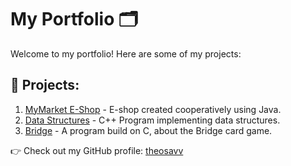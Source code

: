 # My Portfolio 🗂️

Welcome to my portfolio! Here are some of my projects:

## 🔹 Projects:

1. [MyMarket E-Shop](https://github.com/theosavv/MyMarket-Eshop) -  E-shop created cooperatively using Java.
2. [Data Structures](https://github.com/theosavv/DataStructures) - C++ Program implementing data structures.
3. [Bridge](https://github.com/theosavv/Bridge-Game) - A program build on C, about the Bridge card game.

👉 Check out my GitHub profile: [theosavv](https://github.com/theosavv)

